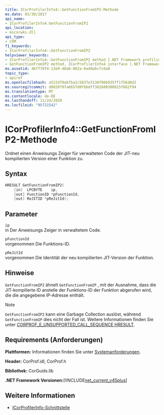 ```yaml
---
title: ICorProfilerInfo4::GetFunctionFromIP2-Methode
ms.date: 03/30/2017
api_name:
- ICorProfilerInfo4.GetFunctionFromIP2
api_location:
- mscorwks.dll
api_type:
- COM
f1_keywords:
- ICorProfilerInfo4::GetFunctionFromIP2
helpviewer_keywords:
- ICorProfilerInfo4::GetFunctionFromIP2 method [.NET Framework profiling]
- GetFunctionFromIP2 method, ICorProfilerInfo4 interface [.NET Framework profiling]
ms.assetid: 46ff70f4-13e9-40a0-802a-0a40abcfc6a0
topic_type:
- apiref
ms.openlocfilehash: a522df8abfba1c5837e3136f966935ff1f56d8d2
ms.sourcegitcommit: d8020797a6657d0fbbdff362b80300815f682f94
ms.translationtype: MT
ms.contentlocale: de-DE
ms.lasthandoff: 11/24/2020
ms.locfileid: "95721542"
---
```

# <a name="icorprofilerinfo4getfunctionfromip2-method"></a>ICorProfilerInfo4::GetFunctionFromIP2-Methode

Ordnet einen Anweisungs Zeiger für verwalteten Code der JIT-neu kompilierten Version einer Funktion zu.  
  
## <a name="syntax"></a>Syntax  
  
```cpp  
HRESULT GetFunctionFromIP2(  
    [in]  LPCBYTE    ip,  
    [out] FunctionID *pFunctionId,  
    [out] ReJITID *pReJitId);  
```  
  
## <a name="parameters"></a>Parameter  

 `ip`  
 in Der Anweisungs Zeiger in verwaltetem Code.  
  
 `pFunctionId`  
 vorgenommen Die Funktions-ID.  
  
 `pReJitId`  
 vorgenommen Die Identität der neu kompilierten JIT-Version der Funktion.  
  
## <a name="remarks"></a>Hinweise  

 `GetFunctionFromIP2` ähnelt `GetFunctionFromIP` , mit der Ausnahme, dass die JIT-kompilierte ID anstelle der Funktions-ID der Funktion abgerufen wird, die die angegebene IP-Adresse enthält.  
  
> [!NOTE]
> `GetFunctionFromIP2` kann eine Garbage Collection auslöst, während `GetFunctionFromIP` dies nicht der Fall ist.  Weitere Informationen finden Sie unter [CORPROF_E_UNSUPPORTED_CALL_SEQUENCE HRESULT](corprof-e-unsupported-call-sequence-hresult.md).  
  
## <a name="requirements"></a>Requirements (Anforderungen)  

 **Plattformen:** Informationen finden Sie unter [Systemanforderungen](../../get-started/system-requirements.md).  
  
 **Header:** CorProf.idl, CorProf.h  
  
 **Bibliothek:** CorGuids.lib  
  
 **.NET Framework Versionen:**[!INCLUDE[net_current_v45plus](../../../../includes/net-current-v45plus-md.md)]  
  
## <a name="see-also"></a>Weitere Informationen

- [ICorProfilerInfo-Schnittstelle](icorprofilerinfo-interface.md)

